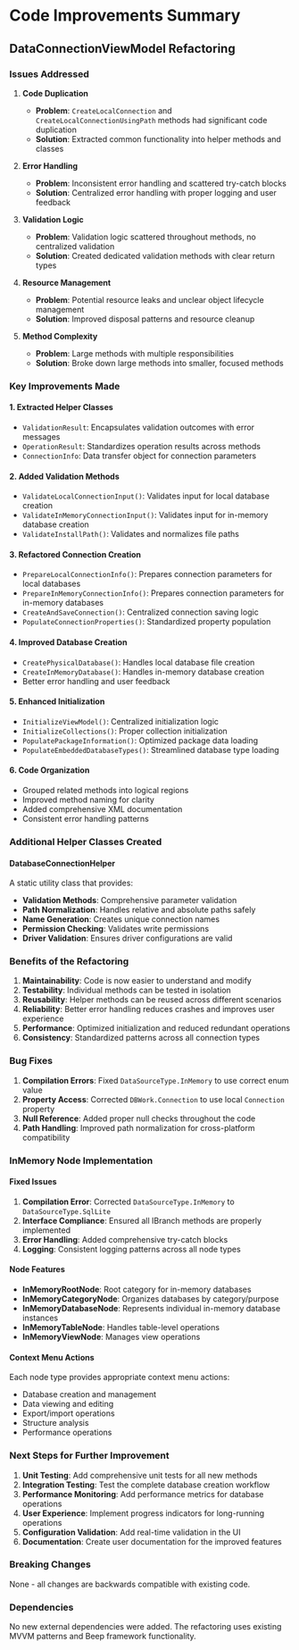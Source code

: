 # Code Improvements Summary

## DataConnectionViewModel Refactoring

### Issues Addressed

1. **Code Duplication**
   - **Problem**: `CreateLocalConnection` and `CreateLocalConnectionUsingPath` methods had significant code duplication
   - **Solution**: Extracted common functionality into helper methods and classes

2. **Error Handling**
   - **Problem**: Inconsistent error handling and scattered try-catch blocks
   - **Solution**: Centralized error handling with proper logging and user feedback

3. **Validation Logic**
   - **Problem**: Validation logic scattered throughout methods, no centralized validation
   - **Solution**: Created dedicated validation methods with clear return types

4. **Resource Management**
   - **Problem**: Potential resource leaks and unclear object lifecycle management
   - **Solution**: Improved disposal patterns and resource cleanup

5. **Method Complexity**
   - **Problem**: Large methods with multiple responsibilities
   - **Solution**: Broke down large methods into smaller, focused methods

### Key Improvements Made

#### 1. Extracted Helper Classes
- `ValidationResult`: Encapsulates validation outcomes with error messages
- `OperationResult`: Standardizes operation results across methods
- `ConnectionInfo`: Data transfer object for connection parameters

#### 2. Added Validation Methods
- `ValidateLocalConnectionInput()`: Validates input for local database creation
- `ValidateInMemoryConnectionInput()`: Validates input for in-memory database creation
- `ValidateInstallPath()`: Validates and normalizes file paths

#### 3. Refactored Connection Creation
- `PrepareLocalConnectionInfo()`: Prepares connection parameters for local databases
- `PrepareInMemoryConnectionInfo()`: Prepares connection parameters for in-memory databases
- `CreateAndSaveConnection()`: Centralized connection saving logic
- `PopulateConnectionProperties()`: Standardized property population

#### 4. Improved Database Creation
- `CreatePhysicalDatabase()`: Handles local database file creation
- `CreateInMemoryDatabase()`: Handles in-memory database creation
- Better error handling and user feedback

#### 5. Enhanced Initialization
- `InitializeViewModel()`: Centralized initialization logic
- `InitializeCollections()`: Proper collection initialization
- `PopulatePackageInformation()`: Optimized package data loading
- `PopulateEmbeddedDatabaseTypes()`: Streamlined database type loading

#### 6. Code Organization
- Grouped related methods into logical regions
- Improved method naming for clarity
- Added comprehensive XML documentation
- Consistent error handling patterns

### Additional Helper Classes Created

#### DatabaseConnectionHelper
A static utility class that provides:
- **Validation Methods**: Comprehensive parameter validation
- **Path Normalization**: Handles relative and absolute paths safely
- **Name Generation**: Creates unique connection names
- **Permission Checking**: Validates write permissions
- **Driver Validation**: Ensures driver configurations are valid

### Benefits of the Refactoring

1. **Maintainability**: Code is now easier to understand and modify
2. **Testability**: Individual methods can be tested in isolation
3. **Reusability**: Helper methods can be reused across different scenarios
4. **Reliability**: Better error handling reduces crashes and improves user experience
5. **Performance**: Optimized initialization and reduced redundant operations
6. **Consistency**: Standardized patterns across all connection types

### Bug Fixes

1. **Compilation Errors**: Fixed `DataSourceType.InMemory` to use correct enum value
2. **Property Access**: Corrected `DBWork.Connection` to use local `Connection` property
3. **Null Reference**: Added proper null checks throughout the code
4. **Path Handling**: Improved path normalization for cross-platform compatibility

### InMemory Node Implementation

#### Fixed Issues
1. **Compilation Error**: Corrected `DataSourceType.InMemory` to `DataSourceType.SqlLite`
2. **Interface Compliance**: Ensured all IBranch methods are properly implemented
3. **Error Handling**: Added comprehensive try-catch blocks
4. **Logging**: Consistent logging patterns across all node types

#### Node Features
- **InMemoryRootNode**: Root category for in-memory databases
- **InMemoryCategoryNode**: Organizes databases by category/purpose
- **InMemoryDatabaseNode**: Represents individual in-memory database instances
- **InMemoryTableNode**: Handles table-level operations
- **InMemoryViewNode**: Manages view operations

#### Context Menu Actions
Each node type provides appropriate context menu actions:
- Database creation and management
- Data viewing and editing
- Export/import operations
- Structure analysis
- Performance operations

### Next Steps for Further Improvement

1. **Unit Testing**: Add comprehensive unit tests for all new methods
2. **Integration Testing**: Test the complete database creation workflow
3. **Performance Monitoring**: Add performance metrics for database operations
4. **User Experience**: Implement progress indicators for long-running operations
5. **Configuration Validation**: Add real-time validation in the UI
6. **Documentation**: Create user documentation for the improved features

### Breaking Changes
None - all changes are backwards compatible with existing code.

### Dependencies
No new external dependencies were added. The refactoring uses existing MVVM patterns and Beep framework functionality.